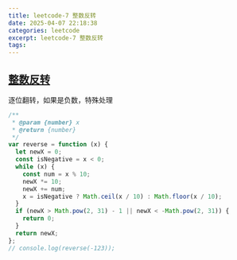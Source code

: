```yaml
---
title: leetcode-7 整数反转
date: 2025-04-07 22:18:38
categories: leetcode
excerpt: leetcode-7 整数反转
tags:
---
```

## [整数反转](https://leetcode.cn/problems/reverse-integer/description/)

逐位翻转，如果是负数，特殊处理

```js
/**
 * @param {number} x
 * @return {number}
 */
var reverse = function (x) {
  let newX = 0;
  const isNegative = x < 0;
  while (x) {
    const num = x % 10;
    newX *= 10;
    newX += num;
    x = isNegative ? Math.ceil(x / 10) : Math.floor(x / 10);
  }
  if (newX > Math.pow(2, 31) - 1 || newX < -Math.pow(2, 31)) {
    return 0;
  }
  return newX;
};
// console.log(reverse(-123));
```
